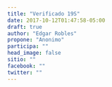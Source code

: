 ```yaml
---
title: "Verificado 19S"
date: 2017-10-12T01:47:58-05:00
draft: true
author: "Edgar Robles"
propone: "Anonimo"
participa: ""
head_image: false
sitio: ""
facebook: ""
twitter: ""
---
```


